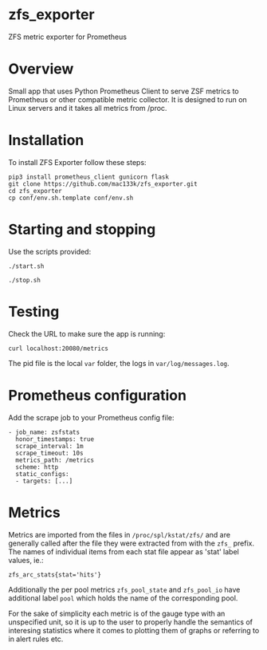 # zfs_exporter
ZFS metric exporter for Prometheus

# Overview
Small app that uses Python Prometheus Client to serve ZSF metrics to Prometheus or other compatible metric collector. It is designed to run on Linux servers and it takes all metrics from /proc.

# Installation
To install ZFS Exporter follow these steps:

```
pip3 install prometheus_client gunicorn flask
git clone https://github.com/mac133k/zfs_exporter.git
cd zfs_exporter
cp conf/env.sh.template conf/env.sh
```
 
# Starting and stopping
Use the scripts provided:
```
./start.sh
```
```
./stop.sh
```

# Testing
Check the URL to make sure the app is running:
```
curl localhost:20080/metrics
```
The pid file is the local `var` folder, the logs in `var/log/messages.log`.

# Prometheus configuration
Add the scrape job to your Prometheus config file:
```
- job_name: zsfstats
  honor_timestamps: true
  scrape_interval: 1m
  scrape_timeout: 10s
  metrics_path: /metrics
  scheme: http
  static_configs:
  - targets: [...]
```

# Metrics
Metrics are imported from the files in `/proc/spl/kstat/zfs/` and are generally called after the file they were extracted from with the `zfs_` prefix. The names of individual items from each stat file appear as 'stat' label values, ie.:
```
zfs_arc_stats{stat='hits'}
```
Additionally the per pool metrics `zfs_pool_state` and `zfs_pool_io` have additional label `pool` which holds the name of the corresponding pool. 

For the sake of simplicity each metric is of the gauge type with an unspecified unit, so it is up to the user to properly handle the semantics of interesing statistics where it comes to plotting them of graphs or referring to in alert rules etc.
